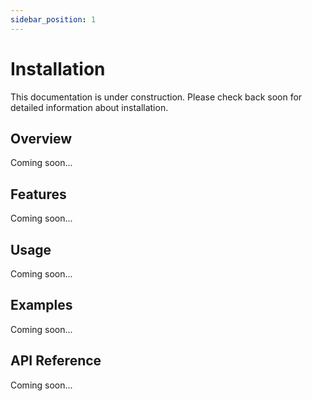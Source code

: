 ```yaml
---
sidebar_position: 1
---
```


# Installation

This documentation is under construction. Please check back soon for detailed information about installation.

## Overview

Coming soon...

## Features

Coming soon...

## Usage

Coming soon...

## Examples

Coming soon...

## API Reference

Coming soon...
